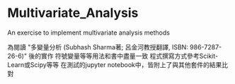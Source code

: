 # Multivariate_Analysis
An exercise to implement multivariate analysis methods

為閱讀 "多變量分析 (Subhash Sharma著; 呂金河教授翻譯, ISBN: 986-7287-26-6)" 後的實作
符號變量等等用法和書中盡量一致
程式撰寫方式參考Scikit-Learn或Scipy等等
在測試的jupyter notebook中，皆附上了與其他套件的結果比對
